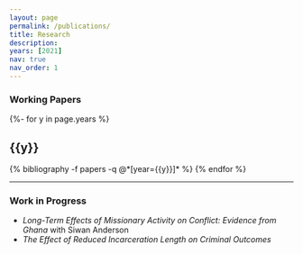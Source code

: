 ```yaml
---
layout: page
permalink: /publications/
title: Research
description: 
years: [2021]
nav: true
nav_order: 1
---
```

<!-- _pages/publications.md -->
<h3> Working Papers </h3>

<div class="publications">
  {%- for y in page.years %}
    <h2 class="year">{{y}}</h2>
    {% bibliography -f papers -q @*[year={{y}}]* %}
  {% endfor %}
</div>

---
<h3> Work in Progress </h3>

<ul>
  <li><em>Long-Term Effects of Missionary Activity on Conflict: Evidence from Ghana</em> with Siwan Anderson </li>
  <li><em>The Effect of Reduced Incarceration Length on Criminal Outcomes</em></li>
</ul>